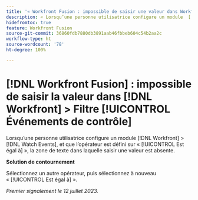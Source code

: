 ```yaml
---
title: '« Workfront Fusion : impossible de saisir une valeur dans Workfront > Filtre Événements de contrôle »'
description: « Lorsqu’une personne utilisatrice configure un module  [!DNL Workfront]  >  [!DNL Watch Events] , et que l’opérateur est défini sur [!UICONTROL Est égal à], la zone de texte dans laquelle saisir une valeur est absente. »
hidefromtoc: true
feature: Workfront Fusion
source-git-commit: 36860fdb7880db3891aab46fbbeb604c54b2aa2c
workflow-type: ht
source-wordcount: '78'
ht-degree: 100%

---
```



# [!DNL Workfront Fusion] : impossible de saisir la valeur dans [!DNL Workfront] > Filtre [!UICONTROL Événements de contrôle]

Lorsqu’une personne utilisatrice configure un module [!DNL Workfront] > [!DNL Watch Events], et que l’opérateur est défini sur « [!UICONTROL Est égal à] », la zone de texte dans laquelle saisir une valeur est absente.

**Solution de contournement**

Sélectionnez un autre opérateur, puis sélectionnez à nouveau « [!UICONTROL Est égal à] ».

_Premier signalement le 12 juillet 2023._
